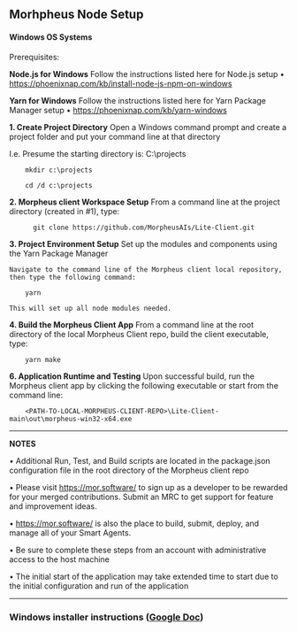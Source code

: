 ## Morhpheus Node Setup

#### Windows OS Systems

Prerequisites:

**Node.js for Windows**
    Follow the instructions listed here for Node.js setup
        • https://phoenixnap.com/kb/install-node-js-npm-on-windows

**Yarn for Windows**
    Follow the instructions listed here for Yarn Package Manager setup
          •	https://phoenixnap.com/kb/yarn-windows

**1. Create Project Directory**
Open a Windows command prompt and create a project folder and put your command line at that directory
  
I.e. Presume the starting directory is: C:\projects

		mkdir c:\projects

		cd /d c:\projects
   
**2. Morpheus client Workspace Setup**
    From a command line at the project directory (created in #1), type:

          git clone https://github.com/MorpheusAIs/Lite-Client.git

**3. Project Environment Setup**
    Set up the modules and components using the Yarn Package Manager

    Navigate to the command line of the Morpheus client local repository, then type the following command:
   
        yarn

    This will set up all node modules needed.

**4. Build the Morpheus Client App**
    From a command line at the root directory of the local Morpheus Client repo, build the client executable, type:

   		yarn make


**6. Application Runtime and Testing**
    Upon successful build, run the Morpheus client app by clicking the following executable or start from the command line:

        <PATH-TO-LOCAL-MORPHEUS-CLIENT-REPO>\Lite-Client-main\out\morpheus-win32-x64.exe


----
**NOTES**

•	Additional Run, Test, and Build scripts are located in the package.json configuration file in the root directory of the Morpheus client repo

•	Please visit https://mor.software/ to sign up as a developer to be rewarded for your merged contributions. Submit an MRC to get support for feature and improvement ideas.

•	https://mor.software/ is also the place to build, submit, deploy, and manage all of your Smart Agents.

•	Be sure to complete these steps from an account with administrative access to the host machine

•	The initial start of the application may take extended time to start due to the initial configuration and run of the application

----

### Windows installer instructions ([Google Doc](https://docs.google.com/document/d/1YjGAlTzglct8aNEqZAUeYD7SAmOETtmv/edit?usp=sharing&ouid=118042204753952761929&rtpof=true&sd=true))


